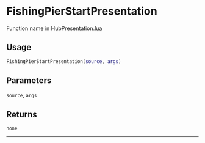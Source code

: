 # FishingPierStartPresentation
Function name in HubPresentation.lua
## Usage
```lua
FishingPierStartPresentation(source, args)
```
## Parameters
`source`, `args`
## Returns
`none`

---